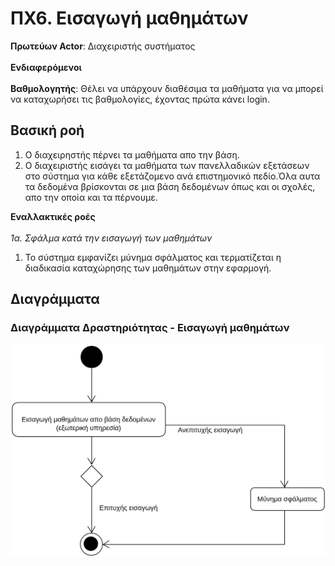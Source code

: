 # ΠΧ6. Εισαγωγή μαθημάτων

**Πρωτεύων Actor**: Διαχειριστής συστήματος <br><br/>
**Ενδιαφερόμενοι**<br><br/>
**Βαθμολογητής**: Θέλει να υπάρχουν διαθέσιμα τα μαθήματα για να μπορεί να καταχωρήσει τις βαθμολογίες, έχοντας πρώτα κάνει login.

## Βασική ροή
1. Ο διαχειρηστής πέρνει τα μαθήματα απο την βάση.
2. Ο διαχειριστής εισάγει τα μαθήματα των πανελλαδικών εξετάσεων στο σύστημα για κάθε εξετάζομενο ανά επιστημονικό πεδίο.Όλα αυτα τα δεδομένα βρίσκονται
   σε μια βάση δεδομένων όπως και οι σχολές, απο την οποία και τα πέρνουμε.

**Εναλλακτικές ροές**<br><br/>
*1α. Σφάλμα κατά την εισαγωγή των μαθημάτων*
1. Το σύστημα εμφανίζει μύνημα σφάλματος και τερματίζεται η διαδικασία καταχώρησης των μαθημάτων στην εφαρμογή.

## Διαγράμματα
### Διαγράμματα Δραστηριότητας - Εισαγωγή μαθημάτων

![Διάγραμμα δραστηριότητας - Εισαγωγή τμημάτων](uml/requirements/activity-insert-lessons.png)
